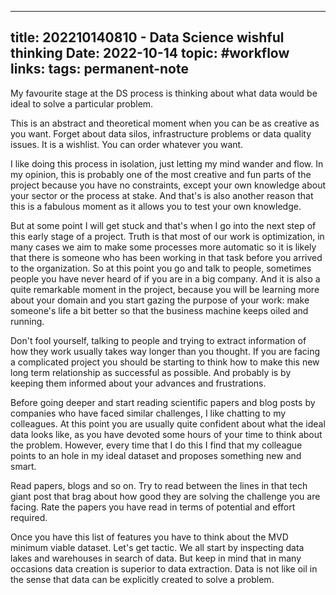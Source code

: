 
---
title: 202210140810 - Data Science wishful thinking
Date: 2022-10-14
topic: #workflow
links:
tags: permanent-note 
---

My favourite stage at the DS process is thinking about what data would be ideal to solve a particular problem.

This is an abstract and theoretical moment when you can be as creative as you want. Forget about data silos, infrastructure problems or data quality issues. It is a wishlist. You can order whatever you want.

I like doing this process in isolation, just letting my mind wander and flow. In my opinion, this is probably one of the most creative and fun parts of the project because you have no constraints, except your own knowledge about your sector or the process at stake. And that's is also another reason that this is a fabulous moment as it allows you to test your own knowledge. 


But at some point I will get stuck and that's when I go into the next step of this early stage of a project. Truth is that most of our work is optimization, in many cases we aim to make some processes more automatic so it is likely that there is someone who has been working in that task before you arrived to the organization. So at this point you go and talk to people, sometimes people you have never heard of if you are in a big company. And it is also a quite remarkable moment in the project, because you will be learning more about your domain and you start gazing the purpose of your work: make someone's life a bit better so that the business machine keeps oiled and running. 

Don't fool yourself, talking to people and trying to extract information of how they work usually takes way longer than you thought. If you are facing a complicated project you should be starting to think how to make  this new long term relationship as successful as possible. And probably is by keeping them informed about your advances and frustrations.

Before going deeper and start reading scientific papers and blog posts by companies who have faced similar challenges, I like chatting to my colleagues. At this point you are usually quite confident about what the ideal data looks like, as you have devoted some hours of your time to think about the problem. However, every time that I do this I find that my colleague points to an hole in my ideal dataset and proposes something new and smart. 

Read papers, blogs and so on. Try to read between the lines in that tech giant post that brag about how good they are solving the challenge you are facing. Rate the papers you have read in terms of potential and effort required. 

Once you have this list of  features you have to think about the MVD minimum viable dataset. Let's get tactic. We all start by inspecting data lakes and warehouses in search of data. But keep in mind that in many occasions data creation is superior to data extraction. Data is not like oil in the sense that data can be explicitly created to solve a problem.




